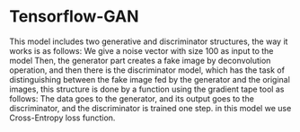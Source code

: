 # Tensorflow-GAN
This model includes two generative and discriminator structures, the way it works is as follows:
We give a noise vector with size 100 as input to the model Then, the generator part creates a fake 
image by deconvolution operation, and then there is the discriminator model, which has the task 
of distinguishing between the fake image fed by the generator and the original images, this structure
is done by a function using the gradient tape tool as follows: The data goes to the generator, and its output
goes to the discriminator, and the discriminator is trained one step. in this model we use Cross-Entropy loss function.
